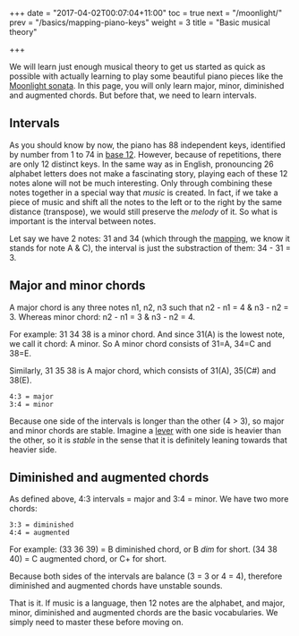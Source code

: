 +++
date = "2017-04-02T00:07:04+11:00"
toc = true
next = "/moonlight/"
prev = "/basics/mapping-piano-keys"
weight = 3
title = "Basic musical theory"

+++

We will learn just enough musical theory to get us started as quick as possible with actually learning to play some beautiful piano pieces like the [Moonlight sonata](/moonlight/).
In this page, you will only learn major, minor, diminished and augmented chords. But before that, we need to learn intervals.

## Intervals

As you should know by now, the piano has 88 independent keys, identified by number from 1 to 74 in [base 12](/basics/counting-base-12). However, because of repetitions, there are only 12 distinct keys. In the same way as in English, pronouncing 26 alphabet letters does not make a fascinating story, playing each of these 12 notes alone will not be much interesting. Only through combining these notes together in a special way that _music_ is created. In fact, if we take a piece of music and shift all the notes to the left or to the right by the same distance (transpose), we would still preserve the _melody_ of it. So what is important is the interval between notes.

Let say we have 2 notes: 31 and 34 (which through the [mapping](/basics/mapping-piano-keys), we know it stands for note A & C), the interval is just the substraction of them: 34 - 31 = 3.

## Major and minor chords

A major chord is any three notes n1, n2, n3 such that n2 - n1 = 4 & n3 - n2 = 3. Whereas minor chord: n2 - n1 = 3 & n3 - n2 = 4.

For example: 31 34 38 is a minor chord. And since 31(A) is the lowest note, we call it chord: A minor. So A minor chord consists of 31=A, 34=C and 38=E.

Similarly, 31 35 38 is A major chord, which consists of 31(A), 35(C#) and 38(E).

~~~~
4:3 = major
3:4 = minor
~~~~

Because one side of the intervals is longer than the other (4 > 3), so major and minor chords are stable. Imagine a [lever](https://en.wikipedia.org/wiki/Lever) with one side is heavier than the other, so it is _stable_ in the sense that it is definitely leaning towards that heavier side.

## Diminished and augmented chords

As defined above, 4:3 intervals = major and 3:4 = minor. We have two more chords:

~~~~
3:3 = diminished
4:4 = augmented
~~~~

For example: (33 36 39) = B diminished chord, or B _dim_ for short.
(34 38 40) = C augmented chord, or C+ for short.

Because both sides of the intervals are balance (3 = 3 or 4 = 4), therefore diminished and augmented chords have unstable sounds.


That is it. If music is a language, then 12 notes are the alphabet, and major, minor, diminished and augmented chords are the basic vocabularies. We simply need to master these before moving on.
